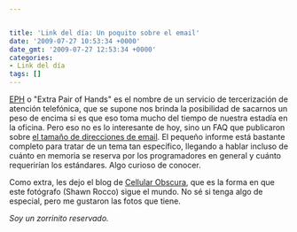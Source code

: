 ```yaml
---


title: 'Link del día: Un poquito sobre el email'
date: '2009-07-27 10:53:34 +0000'
date_gmt: '2009-07-27 12:53:34 +0000'
categories:
- Link del día
tags: []
---
```



[EPH](http://www.eph.co.uk/) o "Extra Pair of Hands" es el nombre de un servicio de tercerización de atención telefónica, que se supone nos brinda la posibilidad de sacarnos un peso de encima si es que eso toma mucho del tiempo de nuestra estadía en la oficina. Pero eso no es lo interesante de hoy, sino un FAQ que publicaron sobre [el tamaño de direcciones de email](http://www.eph.co.uk/resources/email-address-length-faq/). El pequeño informe está bastante completo para tratar de un tema tan específico, llegando a hablar incluso de cuánto en memoria se reserva por los programadores en general y cuánto requerirían los estándares. Algo curioso de conocer.

Como extra, les dejo el blog de [Cellular Obscura](http://cellularobscura.blogspot.com/), que es la forma en que este fotógrafo (Shawn Rocco) sigue el mundo. No sé si tenga algo de especial, pero me gustaron las fotos que tiene.

_Soy un zorrinito reservado._
